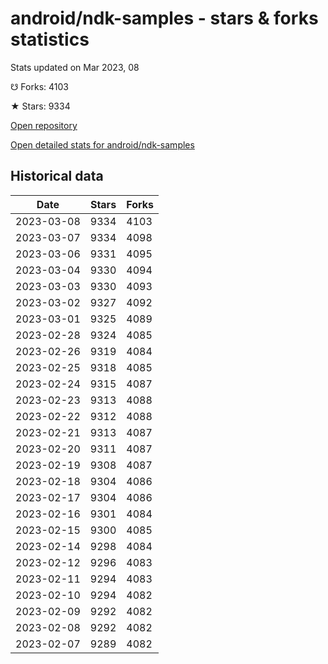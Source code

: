 # android/ndk-samples - stars & forks statistics

Stats updated on Mar 2023, 08

☋ Forks: 4103

★ Stars: 9334

[Open repository](https://github.com/android/ndk-samples)

[Open detailed stats for android/ndk-samples](https://reviewgithub.com/rep/android/ndk-samples)

## Historical data
| Date | Stars | Forks |
|------|-------|-------|
| 2023-03-08 | 9334 | 4103 | 
| 2023-03-07 | 9334 | 4098 | 
| 2023-03-06 | 9331 | 4095 | 
| 2023-03-04 | 9330 | 4094 | 
| 2023-03-03 | 9330 | 4093 | 
| 2023-03-02 | 9327 | 4092 | 
| 2023-03-01 | 9325 | 4089 | 
| 2023-02-28 | 9324 | 4085 | 
| 2023-02-26 | 9319 | 4084 | 
| 2023-02-25 | 9318 | 4085 | 
| 2023-02-24 | 9315 | 4087 | 
| 2023-02-23 | 9313 | 4088 | 
| 2023-02-22 | 9312 | 4088 | 
| 2023-02-21 | 9313 | 4087 | 
| 2023-02-20 | 9311 | 4087 | 
| 2023-02-19 | 9308 | 4087 | 
| 2023-02-18 | 9304 | 4086 | 
| 2023-02-17 | 9304 | 4086 | 
| 2023-02-16 | 9301 | 4084 | 
| 2023-02-15 | 9300 | 4085 | 
| 2023-02-14 | 9298 | 4084 | 
| 2023-02-12 | 9296 | 4083 | 
| 2023-02-11 | 9294 | 4083 | 
| 2023-02-10 | 9294 | 4082 | 
| 2023-02-09 | 9292 | 4082 | 
| 2023-02-08 | 9292 | 4082 | 
| 2023-02-07 | 9289 | 4082 | 

